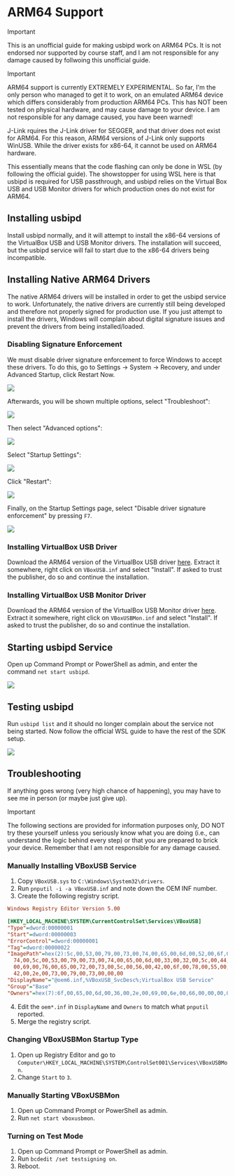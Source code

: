 # ARM64 Support
> [!IMPORTANT]
> This is an unofficial guide for making usbipd work on ARM64 PCs. It is not endorsed nor supported by course staff, and I am not responsible for any damage caused by follwoing this unofficial guide.

> [!IMPORTANT]
> ARM64 support is currently EXTREMELY EXPERIMENTAL. So far, I'm the only person who managed to get it to work, on an emulated ARM64 device which differs considerably from production ARM64 PCs. This has NOT been tested on physical hardware, and may cause damage to your device. I am not responsible for any damage caused, you have been warned!

J-Link rquires the J-Link driver for SEGGER, and that driver does not exist for ARM64. For this reason, ARM64 versions of J-Link only supports WinUSB. While the driver exists for x86-64, it cannot be used on ARM64 hardware.

This essentially means that the code flashing can only be done in WSL (by following the official guide). The showstopper for using WSL here is that usbipd is required for USB passthrough, and usbipd relies on the Virtual Box USB and USB Monitor drivers for which production ones do not exist for ARM64.

## Installing usbipd
Install usbipd normally, and it will attempt to install the x86-64 versions of the VirtualBox USB and USB Monitor drivers. The installation will succeed, but the usbipd service will fail to start due to the x86-64 drivers being incompatible.

## Installing Native ARM64 Drivers
The native ARM64 drivers will be installed in order to get the usbipd service to work. Unfortunately, the native drivers are currently still being developed and therefore not properly signed for production use. If you just attempt to install the drivers, Windows will complain about digital signature issues and prevent the drivers from being installed/loaded.

### Disabling Signature Enforcement
We must disable driver signature enforcement to force Windows to accept these drivers. To do this, go to Settings -> System -> Recovery, and under Advanced Startup, click Restart Now.

![](./imgs/arm01.png)

Afterwards, you will be shown multiple options, select "Troubleshoot":

![](./imgs/arm02.png)

Then select "Advanced options":

![](./imgs/arm03.png)

Select "Startup Settings":

![](./imgs/arm04.png)

Click "Restart":

![](./imgs/arm05.png)

Finally, on the Startup Settings page, select "Disable driver signature enforcement" by pressing `F7`.

![](./imgs/arm06.png)

### Installing VirtualBox USB Driver
Download the ARM64 version of the VirtualBox USB driver [here](./software/VBoxUSB.zip). Extract it somewhere, right click on `VBoxUSB.inf` and select "Install". If asked to trust the publisher, do so and continue the installation.

### Installing VirtualBox USB Monitor Driver
Download the ARM64 version of the VirtualBox USB Monitor driver [here](./software/VBoxUSBMon.zip). Extract it somewhere, right click on `VBoxUSBMon.inf` and select "Install". If asked to trust the publisher, do so and continue the installation.

## Starting usbipd Service
Open up Command Prompt or PowerShell as admin, and enter the command `net start usbipd`.

![](./imgs/arm07.png)

## Testing usbipd
Run `usbipd list` and it should no longer complain about the service not being started. Now follow the official WSL guide to have the rest of the SDK setup.

![](./imgs/arm08.png)

## Troubleshooting
If anything goes wrong (very high chance of happening), you may have to see me in person (or maybe just give up).

> [!IMPORTANT]
> The following sections are provided for information purposes only, DO NOT try these yourself unless you seriously know what you are doing (i.e., can understand the logic behind every step) or that you are prepared to brick your device. Remember that I am not responsible for any damage caused.

### Manually Installing VBoxUSB Service
1. Copy `VBoxUSB.sys` to `C:\Windows\System32\drivers`.
2. Run `pnputil -i -a VBoxUSB.inf` and note down the OEM INF number.
3. Create the following registry script.
```ini
Windows Registry Editor Version 5.00

[HKEY_LOCAL_MACHINE\SYSTEM\CurrentControlSet\Services\VBoxUSB]
"Type"=dword:00000001
"Start"=dword:00000003
"ErrorControl"=dword:00000001
"Tag"=dword:00000022
"ImagePath"=hex(2):5c,00,53,00,79,00,73,00,74,00,65,00,6d,00,52,00,6f,00,6f,00,\
  74,00,5c,00,53,00,79,00,73,00,74,00,65,00,6d,00,33,00,32,00,5c,00,44,00,72,\
  00,69,00,76,00,65,00,72,00,73,00,5c,00,56,00,42,00,6f,00,78,00,55,00,53,00,\
  42,00,2e,00,73,00,79,00,73,00,00,00
"DisplayName"="@oem6.inf,%VBoxUSB_SvcDesc%;VirtualBox USB Service"
"Group"="Base"
"Owners"=hex(7):6f,00,65,00,6d,00,36,00,2e,00,69,00,6e,00,66,00,00,00,00,00
```
4. Edit the `oem*.inf` in `DisplayName` and `Owners` to match what `pnputil` reported.
5. Merge the registry script.

### Changing VBoxUSBMon Startup Type
1. Open up Registry Editor and go to `Computer\HKEY_LOCAL_MACHINE\SYSTEM\ControlSet001\Services\VBoxUSBMon`.
2. Change `Start` to `3`.

### Manually Starting VBoxUSBMon
1. Open up Command Prompt or PowerShell as admin.
2. Run `net start vboxusbmon`.

### Turning on Test Mode
1. Open up Command Prompt or PowerShell as admin.
2. Run `bcdedit /set testsigning on`.
3. Reboot.
